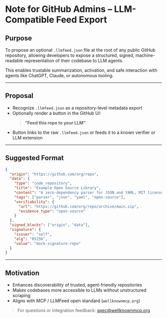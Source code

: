 # Note for GitHub Admins – LLM-Compatible Feed Export

## Purpose
To propose an optional `.llmfeed.json` file at the root of any public GitHub repository, allowing developers to expose a structured, signed, machine-readable representation of their codebase to LLM agents.

This enables trustable summarization, activation, and safe interaction with agents like ChatGPT, Claude, or autonomous tooling.

---

## Proposal
- Recognize `.llmfeed.json` as a repository-level metadata export
- Optionally render a button in the GitHub UI:
  > **“Feed this repo to your LLM”**
- Button links to the raw `.llmfeed.json` or feeds it to a known verifier or LLM extension

---

## Suggested Format
```json
{
  "origin": "https://github.com/org/repo",
  "data": {
    "type": "code_repository",
    "title": "Example Open Source Library",
    "content": "A zero-dependency parser for JSON and YAML, MIT licensed.",
    "tags": ["parser", "json", "yaml", "open-source"],
    "verifiability": {
      "url": "https://github.com/org/repo/archive/main.zip",
      "evidence_type": "open-source"
    }
  },
  "signed_blocks": ["origin", "data"],
  "signature": {
    "issuer": "self",
    "alg": "RS256",
    "value": "mock-signature-repo"
  }
}
```

---

## Motivation
- Enhances discoverability of trusted, agent-friendly repositories
- Makes codebases more accessible to LLMs without unstructured scraping
- Aligns with MCP / LLMFeed open standard (`wellknownmcp.org`)

> For questions or integration feedback: [spec@wellknownmcp.org](mailto:spec@wellknownmcp.org)

